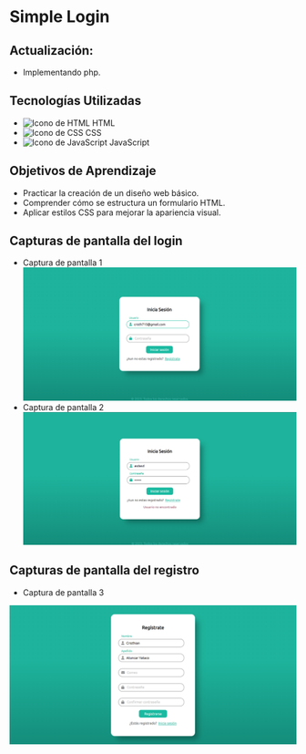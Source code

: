 # Simple Login
## Actualización:
  - Implementando php.
## Tecnologías Utilizadas
- <img src="https://cdn-icons-png.flaticon.com/512/732/732212.png" alt="Icono de HTML" width="15" height="15"> HTML
- <img src="https://cdn4.iconfinder.com/data/icons/social-media-logos-6/512/121-css3-512.png" alt="Icono de CSS" width="15" height="15"> CSS
- <img src="https://upload.wikimedia.org/wikipedia/commons/thumb/9/99/Unofficial_JavaScript_logo_2.svg/800px-Unofficial_JavaScript_logo_2.svg.png" alt="Icono de JavaScript" width="15" height="15"> JavaScript
## Objetivos de Aprendizaje
- Practicar la creación de un diseño web básico.
- Comprender cómo se estructura un formulario HTML.
- Aplicar estilos CSS para mejorar la apariencia visual.  
## Capturas de pantalla del login
  - Captura de pantalla 1 <br>
  <img src="Screenshots/login2.png" alt="Login" width="800"><br>
  - Captura de pantalla 2 <br>
  <img src="Screenshots/login3.png" alt="Login" width="800"><br>
## Capturas de pantalla del registro
  - Captura de pantalla 3 <br>
  <img src="Screenshots/Registro1.png" alt="Login" width="800">
  